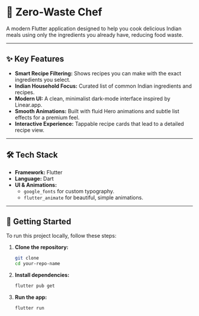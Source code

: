 # 🌿 Zero-Waste Chef

A modern Flutter application designed to help you cook delicious Indian meals using only the ingredients you already have, reducing food waste.

---

## ✨ Key Features

* **Smart Recipe Filtering:** Shows recipes you can make with the exact ingredients you select.
* **Indian Household Focus:** Curated list of common Indian ingredients and recipes.
* **Modern UI:** A clean, minimalist dark-mode interface inspired by Linear.app.
* **Smooth Animations:** Built with fluid Hero animations and subtle list effects for a premium feel.
* **Interactive Experience:** Tappable recipe cards that lead to a detailed recipe view.

---

## 🛠️ Tech Stack

* **Framework:** Flutter
* **Language:** Dart
* **UI & Animations:**
    * `google_fonts` for custom typography.
    * `flutter_animate` for beautiful, simple animations.

---

## 🚀 Getting Started

To run this project locally, follow these steps:

1.  **Clone the repository:**
    ```bash
    git clone
    cd your-repo-name
    ```

2.  **Install dependencies:**
    ```bash
    flutter pub get
    ```

3.  **Run the app:**
    ```bash
    flutter run
    ```

